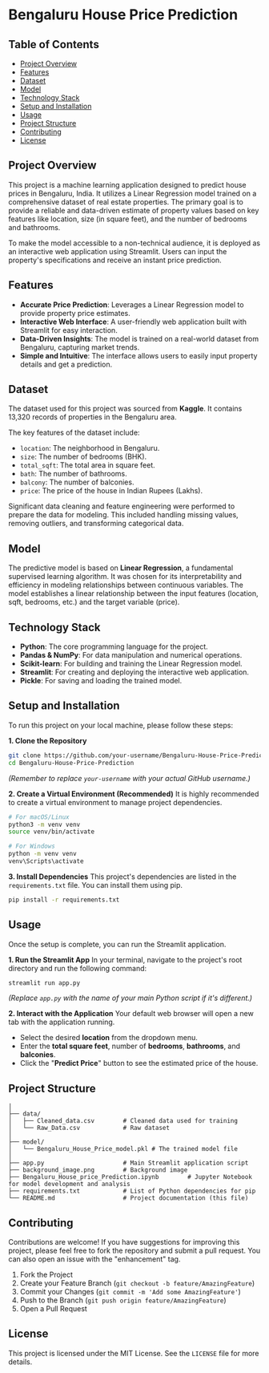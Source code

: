 
# Bengaluru House Price Prediction

## Table of Contents
* [Project Overview](#project-overview)
* [Features](#features)
* [Dataset](#dataset)
* [Model](#model)
* [Technology Stack](#technology-stack)
* [Setup and Installation](#setup-and-installation)
* [Usage](#usage)
* [Project Structure](#project-structure)
* [Contributing](#contributing)
* [License](#license)

## Project Overview

This project is a machine learning application designed to predict house prices in Bengaluru, India. It utilizes a Linear Regression model trained on a comprehensive dataset of real estate properties. The primary goal is to provide a reliable and data-driven estimate of property values based on key features like location, size (in square feet), and the number of bedrooms and bathrooms.

To make the model accessible to a non-technical audience, it is deployed as an interactive web application using Streamlit. Users can input the property's specifications and receive an instant price prediction.

## Features

-   **Accurate Price Prediction**: Leverages a Linear Regression model to provide property price estimates.
-   **Interactive Web Interface**: A user-friendly web application built with Streamlit for easy interaction.
-   **Data-Driven Insights**: The model is trained on a real-world dataset from Bengaluru, capturing market trends.
-   **Simple and Intuitive**: The interface allows users to easily input property details and get a prediction.

## Dataset

The dataset used for this project was sourced from **Kaggle**. It contains 13,320 records of properties in the Bengaluru area.

The key features of the dataset include:
*   `location`: The neighborhood in Bengaluru.
*   `size`: The number of bedrooms (BHK).
*   `total_sqft`: The total area in square feet.
*   `bath`: The number of bathrooms.
*   `balcony`: The number of balconies.
*   `price`: The price of the house in Indian Rupees (Lakhs).

Significant data cleaning and feature engineering were performed to prepare the data for modeling. This included handling missing values, removing outliers, and transforming categorical data.

## Model

The predictive model is based on **Linear Regression**, a fundamental supervised learning algorithm. It was chosen for its interpretability and efficiency in modeling relationships between continuous variables. The model establishes a linear relationship between the input features (location, sqft, bedrooms, etc.) and the target variable (price).

## Technology Stack

*   **Python**: The core programming language for the project.
*   **Pandas & NumPy**: For data manipulation and numerical operations.
*   **Scikit-learn**: For building and training the Linear Regression model.
*   **Streamlit**: For creating and deploying the interactive web application.
*   **Pickle**: For saving and loading the trained model.

## Setup and Installation

To run this project on your local machine, please follow these steps:

**1. Clone the Repository**
```bash
git clone https://github.com/your-username/Bengaluru-House-Price-Prediction.git
cd Bengaluru-House-Price-Prediction
```
*(Remember to replace `your-username` with your actual GitHub username.)*

**2. Create a Virtual Environment (Recommended)**
It is highly recommended to create a virtual environment to manage project dependencies.
```bash
# For macOS/Linux
python3 -m venv venv
source venv/bin/activate

# For Windows
python -m venv venv
venv\Scripts\activate
```

**3. Install Dependencies**
This project's dependencies are listed in the `requirements.txt` file. You can install them using pip.
```bash
pip install -r requirements.txt
```

## Usage

Once the setup is complete, you can run the Streamlit application.

**1. Run the Streamlit App**
In your terminal, navigate to the project's root directory and run the following command:
```bash
streamlit run app.py
```
*(Replace `app.py` with the name of your main Python script if it's different.)*

**2. Interact with the Application**
Your default web browser will open a new tab with the application running.
-   Select the desired **location** from the dropdown menu.
-   Enter the **total square feet**, number of **bedrooms**, **bathrooms**, and **balconies**.
-   Click the "**Predict Price**" button to see the estimated price of the house.

## Project Structure

```Bengaluru-House-Price-Prediction/
│
├── data/
│   ├── Cleaned_data.csv        # Cleaned data used for training
│   └── Raw_Data.csv            # Raw dataset
│
├── model/
│   └── Bengaluru_House_Price_model.pkl # The trained model file
│
├── app.py                      # Main Streamlit application script
├── background_image.png        # Background image
├── Bengaluru_House_price_Prediction.ipynb        # Jupyter Notebook for model development and analysis
├── requirements.txt            # List of Python dependencies for pip
└── README.md                   # Project documentation (this file)
```

## Contributing

Contributions are welcome! If you have suggestions for improving this project, please feel free to fork the repository and submit a pull request. You can also open an issue with the "enhancement" tag.

1.  Fork the Project
2.  Create your Feature Branch (`git checkout -b feature/AmazingFeature`)
3.  Commit your Changes (`git commit -m 'Add some AmazingFeature'`)
4.  Push to the Branch (`git push origin feature/AmazingFeature`)
5.  Open a Pull Request

## License

This project is licensed under the MIT License. See the `LICENSE` file for more details.


